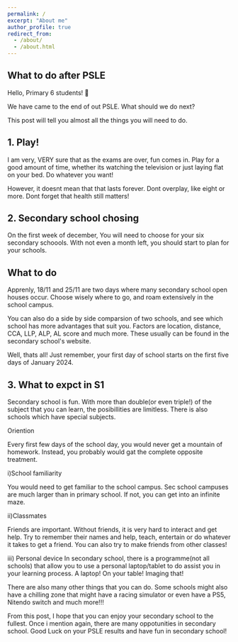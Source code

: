 ```yaml
---
permalink: /
excerpt: "About me"
author_profile: true
redirect_from: 
  - /about/
  - /about.html
---
```


## What to do after PSLE

Hello, Primary 6 students! 👋

We have came to the end of out PSLE. What should we do next?

This post will tell you almost all the things you will need to do.

## 1. Play!

I am very, VERY sure that as the exams are over, fun comes in. Play for a good amount of time, whether its watching the television or just laying flat on your bed. Do whatever you want!

However, it doesnt mean that that lasts forever. Dont overplay, like eight or more. Dont forget that health still matters!

## 2. Secondary school chosing

On the first week of december, You will need to choose for your six secondary schoools. With not even a month left, you should start to plan for your schools.

## What to do

Apprenly, 18/11 and 25/11 are two days where many secondary school open houses occur. Choose wisely where to go, and roam extensively in the school campus.

You can also do a side by side comparsion of two schools, and see which school has more advantages that suit you. Factors are location, distance, CCA, LLP, ALP, AL score and much more. These usually can be found in the secondary school's website.

Well, thats all! Just remember, your first day of school starts on the first five days of January 2024.

## 3. What to expct in S1

Secondary school is fun. With more than double(or even triple!) of the subject that you can learn, the posibillities are limitless. There is also schools which have special subjects.

Oriention

Every first few days of the school day, you would never get a mountain of homework. Instead, you probably would gat the complete opposite treatment.

i)School familiarity

You would need to get familiar to the school campus. Sec school campuses are much larger than in primary school. If not, you can get into an infinite maze.

ii)Classmates

Friends are important. Without friends, it is very hard to interact and get help. Try to remember their names and help, teach, entertain or do whatever it takes to get a friend. You can also try to make friends from other classes!

iii) Personal device
In secondary school, there is a programme(not all schools) that allow you to use a personal laptop/tablet to do assist you in your learning process. A laptop! On your table! Imaging that!

There are also many other things that you can do. Some schools might also have a chilling zone that might have a racing simulator or even have a PS5, Nitendo switch and much more!!!

From this post, I hope that you can enjoy your secondary school to the fullest. Once i mention again, there are many oppotunities in secondary school. Good Luck on your PSLE results and have fun in secondary school!

